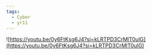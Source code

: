 ```yaml
---
tags:
  - Cyber
  - yr11
---
```

![https://youtu.be/0y6FtKsg6J4?si=kLRTPD3CrMlT0ulG](https://youtu.be/0y6FtKsg6J4?si=kLRTPD3CrMlT0ulG)
  